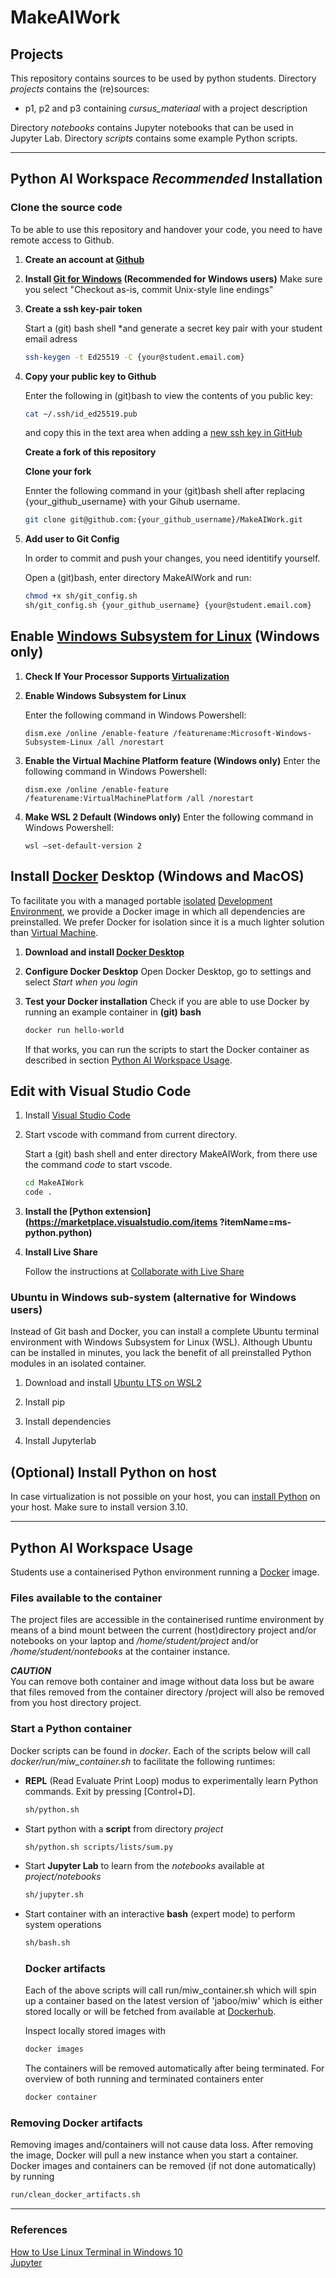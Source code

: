 # MakeAIWork

## Projects

This repository contains sources to be used by python students. Directory <i>projects</i> contains the (re)sources:
<ul>
<li>p1, p2 and p3</i> containing
<i>cursus_materiaal</i> with a project description
</ul>

Directory <i>notebooks</i> contains Jupyter notebooks that can be used in Jupyter Lab. Directory <i>scripts</i> contains some example Python scripts. 

---

## Python AI Workspace <i>Recommended</i> Installation

### Clone the source code
To be able to use this repository and handover your code, you need to have remote access to Github.

<ol>

<li>

**Create an account at [Github](https://github.com)**

</li>

<li>

**Install [Git for Windows](https://gitforwindows.org/) (Recommended for Windows users)**
Make sure you select "Checkout as-is, commit Unix-style line endings"

</li>

<li>

**Create a ssh key-pair token**

Start a (git) bash shell *and generate a secret key pair with your student email adress

```sh
ssh-keygen -t Ed25519 -C {your@student.email.com}
```

</li>

<li>

**Copy your <b>public</b> key to Github**

Enter the following in (git)bash to view the contents of you public key:
```sh
cat ~/.ssh/id_ed25519.pub
```
and copy this in the text area when adding a [new ssh key in GitHub](https://github.com/settings/ssh/new)

</li>

</li>

**Create a fork of this repository** 

</li>

</li>

**Clone your <b>fork</b>**

Ennter the following command in your (git)bash shell after replacing {your_github_username} with your Gihub username.
```sh
git clone git@github.com:{your_github_username}/MakeAIWork.git
```

</li>

<li>

**Add user to Git Config**

In order to commit and push your changes, you need identitify yourself. 

Open a (git)bash, enter directory MakeAIWork and run:
```bash
chmod +x sh/git_config.sh
sh/git_config.sh {your_github_username} {your@student.email.com}
```

</li>

</ol>

## Enable [Windows Subsystem for Linux](https://docs.microsoft.com/en-us/windows/wsl/about) (Windows only)
<ol>

<li>

**Check If Your Processor Supports [Virtualization](https://www.technorms.com/8208/check-if-processor-supports-virtualization)**

</li>

<li>

**Enable Windows Subsystem for Linux**

Enter the following command in Windows Powershell:
```pwsh
dism.exe /online /enable-feature /featurename:Microsoft-Windows-Subsystem-Linux /all /norestart
```

</li>

<li>

**Enable the Virtual Machine Platform feature (Windows only)**
Enter the following command in Windows Powershell:
```pwsh
dism.exe /online /enable-feature /featurename:VirtualMachinePlatform /all /norestart
```

</li>

<li>

**Make WSL 2 Default (Windows only)**
Enter the following command in Windows Powershell:
```pwsh
wsl –set-default-version 2
```

</li>

</ol>

## Install [Docker](https://learndocker.online/introduction/the-whats-and-whys/what-is-docker/) Desktop (Windows and MacOS)
To facilitate you with a managed portable [isolated](https://learndocker.online/introduction/the-whats-and-whys/what-are-containers/) [Development Environment]((https://learndocker.online/introduction/the-whats-and-whys/why-docker-for-devs)), we provide a Docker image in which all dependencies are preinstalled. We prefer Docker for isolation since it is a much lighter solution than [Virtual Machine](https://learndocker.online/introduction/the-whats-and-whys/containers-vs-vms/). 

<ol>

<li>

**Download and install [Docker Desktop](https://www.docker.com/get-started)**

<li>

**Configure Docker Desktop**
Open Docker Desktop, go to settings and select <i>Start when you login</i>
<br>
</li>

<li>

**Test your Docker installation**
Check if you are able to use Docker by running an example container in <b>(git) bash</b>
```sh
docker run hello-world
```

If that works, you can run the scripts to start the Docker container as described in section <u>Python AI Workspace Usage</u>.

</li>

</ol>

## Edit with Visual Studio Code
<ol>

<li>

Install [Visual Studio Code](https://code.visualstudio.com/)

</li>

<li>

Start vscode with command from current directory.

Start a (git) bash shell and enter directory MakeAIWork, from there use the command <i>code</i> to start vscode.
```sh
cd MakeAIWork
code .
```

</li>

<li>

**Install the [Python extension](https://marketplace.visualstudio.com/items
?itemName=ms-python.python)**

</li>

<li>

**Install Live Share**

Follow the instructions at [Collaborate with Live Share](https://code.visualstudio.com/learn/collaboration/live-share)

</li>

</ol>

### Ubuntu in Windows sub-system (alternative for Windows users)
Instead of Git bash and Docker, you can install a complete Ubuntu terminal environment with Windows Subsystem for Linux (WSL). Although Ubuntu can be installed in minutes, you lack the benefit of all preinstalled Python modules in an isolated container. 

<ol>

<li>

Download and install [Ubuntu LTS on WSL2](https://ubuntu.com/tutorials/install-ubuntu-on-wsl2-on-windows-11-with-gui-support#3-download-ubuntu)

</li>

<li>

Install pip

</li>

<li>

Install dependencies

</li>

<li>

Install Jupyterlab

</li>

</ol>

## (Optional) Install Python on host 
In case virtualization is not possible on your host, you can [install Python](https://www.python.org/downloads/release/python-3105/) on your host. Make sure to install version 3.10.

---

## Python AI Workspace Usage
Students use a containerised Python environment running a [Docker](https://www.docker.com/) image. 

### Files available to the container
The project files are accessible in the containerised runtime environment by means of a bind mount between the current (host)directory project and/or notebooks on your laptop and <i>/home/student/project</i> and/or <i>/home/student/nontebooks</i> at the container instance.
<br>

***CAUTION***
<br>
You can remove both container and image without data loss but be aware that files removed from the container directory /project will also be removed from you host directory project.
<br>

### Start a Python container
Docker scripts can be found in <i>docker</i>. Each of the scripts below will call <i>docker/run/miw_container.sh</i> to facilitate the following runtimes:

<ul>

<li>

<b>REPL</b> (Read Evaluate Print Loop) modus to experimentally learn Python commands. Exit by pressing [Control+D].

```bash 
sh/python.sh
```

</li>

<li>

Start python with a <b>script</b> from directory <i>project</i>

```bash 
sh/python.sh scripts/lists/sum.py
```

</li>

<li>

Start <b>Jupyter Lab</b> to learn from the <i>notebooks</i> available at <i>project/notebooks</i>

```bash 
sh/jupyter.sh
```

</li>

<li>

Start container with an interactive <b>bash</b> (expert mode) to perform system operations

```sh
sh/bash.sh
```

### Docker artifacts
Each of the above scripts will call run/miw_container.sh which will spin up a container based on the latest version of 'jaboo/miw' which is either stored locally or will be fetched from available at [Dockerhub](https://hub.docker.com/repository/docker/jaboo/miw). 

Inspect locally stored images with
```sh
docker images
```

The containers will be removed automatically after being terminated. For overview of both running and terminated containers enter  
```sh
docker container
```

</li>

</ul>

### Removing Docker artifacts
Removing images and/containers will not cause data loss. After removing the image, Docker will pull a new instance when you start a container. 
Docker images and containers can be removed (if not done automatically) by running
```sh
run/clean_docker_artifacts.sh
```

---

### References
[How to Use Linux Terminal in Windows 10](https://allthings.how/how-to-use-linux-terminal-in-windows-10/)<br>
[Jupyter](https://jupyter.org/)
